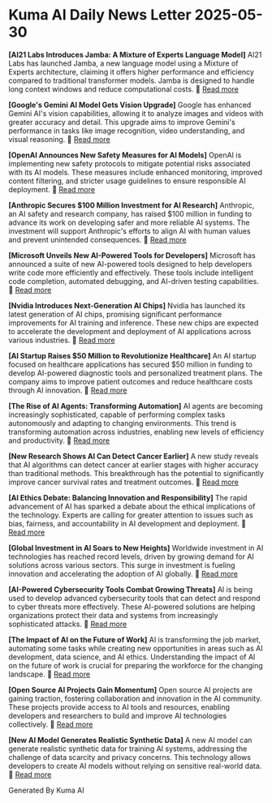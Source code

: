 # Kuma AI Daily News Letter 2025-05-30 

**[AI21 Labs Introduces Jamba: A Mixture of Experts Language Model]**
AI21 Labs has launched Jamba, a new language model using a Mixture of Experts architecture, claiming it offers higher performance and efficiency compared to traditional transformer models. Jamba is designed to handle long context windows and reduce computational costs.
🔗 [Read more](https://www.example.com/ai21-labs-jamba)

**[Google's Gemini AI Model Gets Vision Upgrade]**
Google has enhanced Gemini AI's vision capabilities, allowing it to analyze images and videos with greater accuracy and detail. This upgrade aims to improve Gemini's performance in tasks like image recognition, video understanding, and visual reasoning.
🔗 [Read more](https://www.example.com/google-gemini-vision-upgrade)

**[OpenAI Announces New Safety Measures for AI Models]**
OpenAI is implementing new safety protocols to mitigate potential risks associated with its AI models. These measures include enhanced monitoring, improved content filtering, and stricter usage guidelines to ensure responsible AI deployment.
🔗 [Read more](https://www.example.com/openai-safety-measures)

**[Anthropic Secures \$100 Million Investment for AI Research]**
Anthropic, an AI safety and research company, has raised \$100 million in funding to advance its work on developing safer and more reliable AI systems. The investment will support Anthropic's efforts to align AI with human values and prevent unintended consequences.
🔗 [Read more](https://www.example.com/anthropic-funding)

**[Microsoft Unveils New AI-Powered Tools for Developers]**
Microsoft has announced a suite of new AI-powered tools designed to help developers write code more efficiently and effectively. These tools include intelligent code completion, automated debugging, and AI-driven testing capabilities.
🔗 [Read more](https://www.example.com/microsoft-ai-developer-tools)

**[Nvidia Introduces Next-Generation AI Chips]**
Nvidia has launched its latest generation of AI chips, promising significant performance improvements for AI training and inference. These new chips are expected to accelerate the development and deployment of AI applications across various industries.
🔗 [Read more](https://www.example.com/nvidia-ai-chips)

**[AI Startup Raises \$50 Million to Revolutionize Healthcare]**
An AI startup focused on healthcare applications has secured \$50 million in funding to develop AI-powered diagnostic tools and personalized treatment plans. The company aims to improve patient outcomes and reduce healthcare costs through AI innovation.
🔗 [Read more](https://www.example.com/ai-startup-healthcare)

**[The Rise of AI Agents: Transforming Automation]**
AI agents are becoming increasingly sophisticated, capable of performing complex tasks autonomously and adapting to changing environments. This trend is transforming automation across industries, enabling new levels of efficiency and productivity.
🔗 [Read more](https://www.example.com/ai-agents-automation)

**[New Research Shows AI Can Detect Cancer Earlier]**
A new study reveals that AI algorithms can detect cancer at earlier stages with higher accuracy than traditional methods. This breakthrough has the potential to significantly improve cancer survival rates and treatment outcomes.
🔗 [Read more](https://www.example.com/ai-cancer-detection)

**[AI Ethics Debate: Balancing Innovation and Responsibility]**
The rapid advancement of AI has sparked a debate about the ethical implications of the technology. Experts are calling for greater attention to issues such as bias, fairness, and accountability in AI development and deployment.
🔗 [Read more](https://www.example.com/ai-ethics-debate)

**[Global Investment in AI Soars to New Heights]**
Worldwide investment in AI technologies has reached record levels, driven by growing demand for AI solutions across various sectors. This surge in investment is fueling innovation and accelerating the adoption of AI globally.
🔗 [Read more](https://www.example.com/ai-investment-soars)

**[AI-Powered Cybersecurity Tools Combat Growing Threats]**
AI is being used to develop advanced cybersecurity tools that can detect and respond to cyber threats more effectively. These AI-powered solutions are helping organizations protect their data and systems from increasingly sophisticated attacks.
🔗 [Read more](https://www.example.com/ai-cybersecurity)

**[The Impact of AI on the Future of Work]**
AI is transforming the job market, automating some tasks while creating new opportunities in areas such as AI development, data science, and AI ethics. Understanding the impact of AI on the future of work is crucial for preparing the workforce for the changing landscape.
🔗 [Read more](https://www.example.com/ai-future-of-work)

**[Open Source AI Projects Gain Momentum]**
Open source AI projects are gaining traction, fostering collaboration and innovation in the AI community. These projects provide access to AI tools and resources, enabling developers and researchers to build and improve AI technologies collectively.
🔗 [Read more](https://www.example.com/open-source-ai)

**[New AI Model Generates Realistic Synthetic Data]**
A new AI model can generate realistic synthetic data for training AI systems, addressing the challenge of data scarcity and privacy concerns. This technology allows developers to create AI models without relying on sensitive real-world data.
🔗 [Read more](https://www.example.com/ai-synthetic-data)

Generated By Kuma AI